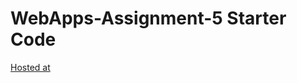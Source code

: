 # WebApps-Assignment-5 Starter Code
[Hosted at](https://44-563-web-apps-s23.github.io/44563-webapps-s23-assignment5-Chandrapriya2613/plants.html)